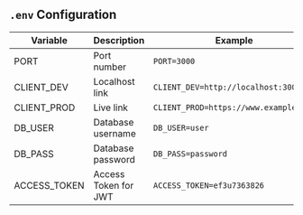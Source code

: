 ## `.env` Configuration

| Variable     | Description          | Example                               |
| ------------ | -------------------- | ------------------------------------- |
| PORT         | Port number          | `PORT=3000`                           |
| CLIENT_DEV   | Localhost link       | `CLIENT_DEV=http://localhost:3000`    |
| CLIENT_PROD  | Live link            | `CLIENT_PROD=https://www.example.com` |
| DB_USER      | Database username    | `DB_USER=user`                        |
| DB_PASS      | Database password    | `DB_PASS=password`                    |
| ACCESS_TOKEN | Access Token for JWT | `ACCESS_TOKEN=ef3u7363826`            |

